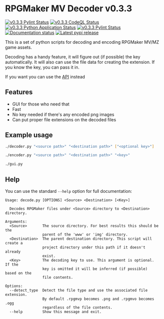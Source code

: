 # RPGMaker MV Decoder v0.3.3

[![v0.3.3 Pylint Status](https://img.shields.io/github/workflow/status/kins-dev/rpgmaker_mv_decoder/Pylint/v0.3.3?label=v0.3.3%20Pylint&logo=GitHub)](https://github.com/kins-dev/rpgmaker_mv_decoder/actions/workflows/pylint.yml) [![v0.3.3 CodeQL Status](https://img.shields.io/github/workflow/status/kins-dev/rpgmaker_mv_decoder/CodeQL/v0.3.3?label=v0.3.3%20CodeQL&logo=GitHub)](https://github.com/kins-dev/rpgmaker_mv_decoder/actions/workflows/codeql-analysis.yml) [![v0.3.3 Python Application Status](https://img.shields.io/github/workflow/status/kins-dev/rpgmaker_mv_decoder/Python%20application/v0.3.3?label=v0.3.3%20Python%20application&logo=GitHub)](https://github.com/kins-dev/rpgmaker_mv_decoder/actions/workflows/python-app.yml) [![v0.3.3 Pylint Status](https://img.shields.io/github/workflow/status/kins-dev/rpgmaker_mv_decoder/Upload%20Python%20Package/v0.3.3?label=v0.3.3%20Upload%20Python%20Package&logo=GitHub)](https://github.com/kins-dev/rpgmaker_mv_decoder/actions/workflows/python-publish.yml) [![Documentation status](https://img.shields.io/readthedocs/rpgmaker_mv_decoder/v0.3.3?label=v0.3.3%20Documentation&logo=readthedocs)](https://rpgmaker-mv-decoder.readthedocs.io/en/latest/?version=v0.3.3)
[![Latest pypi release](https://img.shields.io/pypi/v/rpgmaker_mv_decoder?label=Latest%20pypi%20release&logo=pypi&color=blue)](https://pypi.python.org/pypi/rpgmaker_mv_decoder)

This is a set of python scripts for decoding and encoding RPGMaker MV/MZ game assets.

Decoding has a handy feature, it will figure out (if possible) the key automatically.
It will also can use the file data for creating the extension.
If you know the key, you can pass it in.

If you want you can use the [API](https://rpgmaker-mv-decoder.readthedocs.io) instead

## Features

- GUI for those who need that
- Fast
- No key needed if there's any encoded png images
- Can put proper file extensions on the decoded files

## Example usage

```bash
./decoder.py "<source path>" "<destination path>" ["<optional key>"]
```

```bash
./encoder.py "<source path>" "<destination path>" "<key>"
```

```bash
./gui.py
```

## Help

You can use the standard `--help` option for full documentation:

```plain
Usage: decode.py [OPTIONS] <Source> <Destination> [<Key>]

  Decodes RPGMaker files under <Source> directory to <Destination> directory.

Arguments:
  <Source>       The source directory. For best results this should be the
                 parent of the 'www' or 'img' directory.
  <Destination>  The parent destination directory. This script will create a
                 project directory under this path if it doesn't already
                 exist.
  <Key>          The decoding key to use. This argument is optional. If the
                 key is omitted it will be inferred (if possible) based on the
                 file contents.

Options:
  --detect_type  Detect the file type and use the associated file extension.
                 By default .rpgmvp becomes .png and .rpgmvo becomes .ogg
                 regardless of the file contents.
  --help         Show this message and exit.
```
